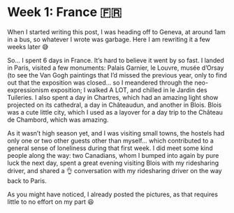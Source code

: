 # Week 1: France 🇫🇷

When I started writing this post, I was heading off to Geneva, at around 1am in a bus, so whatever I wrote was garbage. Here I am rewriting it a few weeks later 😅

So... I spent 6 days in France. It’s hard to believe it went by so fast. I landed in Paris, visited a few monuments: Palais Garnier, le Louvre, musée d’Orsay (to see the Van Gogh paintings that I’d missed the previous year, only to find out that the exposition was closed...  so I meandered through the neo-expressionism exposition; I walked A LOT, and chilled in le Jardin des Tuileries.
I also spent a day in Chartres, which had an amazing light show projected on its cathedral, a day in Châteaudun, and another in Blois. Blois was a cute little city, which I used as a layover for a day trip to the Château de Chambord, which was amazing.

As it wasn’t high season yet, and I was visiting small towns, the hostels had only one or two other guests other than myself... which contributed to a general sense of loneliness during that first week. I did meet some kind people along the way: two Canadians, whom I bumped into again by pure luck the next day, spent a great evening visiting Blois with my ridesharing driver, and shared a 👌 conversation with my ridesharing driver on the way back to Paris.

As you might have noticed, I already posted the pictures, as that requires little to no effort on my part 😆
